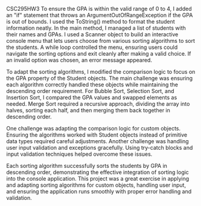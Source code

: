 
CSC295HW3
To ensure the GPA is within the valid range of 0 to 4, I added an "if" statement that throws an ArgumentOutOfRangeException if the GPA is out of bounds. I used the ToString() method to format the student information neatly. In the main method, I managed a list of students with their names and GPAs. I used a Scanner object to build an interactive console menu that lets users choose from various sorting algorithms to sort the students. A while loop controlled the menu, ensuring users could navigate the sorting options and exit cleanly after making a valid choice. If an invalid option was chosen, an error message appeared.

To adapt the sorting algorithms, I modified the comparison logic to focus on the GPA property of the Student objects. The main challenge was ensuring each algorithm correctly handled these objects while maintaining the descending order requirement. For Bubble Sort, Selection Sort, and Insertion Sort, I compared the GPA values and swapped elements as needed. Merge Sort required a recursive approach, dividing the array into halves, sorting each half, and then merging them back together in descending order.

One challenge was adapting the comparison logic for custom objects. Ensuring the algorithms worked with Student objects instead of primitive data types required careful adjustments. Another challenge was handling user input validation and exceptions gracefully. Using try-catch blocks and input validation techniques helped overcome these issues.

Each sorting algorithm successfully sorts the students by GPA in descending order, demonstrating the effective integration of sorting logic into the console application. This project was a great exercise in applying and adapting sorting algorithms for custom objects, handling user input, and ensuring the application runs smoothly with proper error handling and validation.
